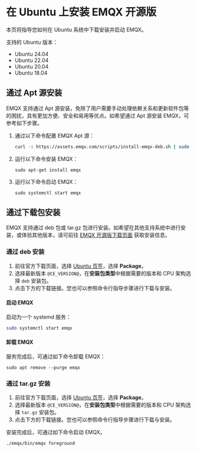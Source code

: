 # 在 Ubuntu 上安装 EMQX 开源版

本页将指导您如何在 Ubuntu 系统中下载安装并启动 EMQX。

支持的 Ubuntu 版本：

- Ubuntu 24.04
- Ubuntu 22.04
- Ubuntu 20.04
- Ubuntu 18.04

## 通过 Apt 源安装

EMQX 支持通过 Apt 源安装，免除了用户需要手动处理依赖关系和更新软件包等的困扰，具有更加方便、安全和易用等优点。如希望通过 Apt 源安装 EMQX，可参考如下步骤。

1. 通过以下命令配置 EMQX Apt 源：

   ```bash
   curl -s https://assets.emqx.com/scripts/install-emqx-deb.sh | sudo bash
   ```

2. 运行以下命令安装 EMQX：

   ```
   sudo apt-get install emqx
   ```

3. 运行以下命令启动 EMQX：

   ```
   sudo systemctl start emqx
   ```


## 通过下载包安装

EMQX 支持通过 deb 包或 tar.gz 包进行安装。如希望在其他支持系统中进行安装，或体验其他版本，请可前往 [EMQX 开源版下载页面](https://www.emqx.com/zh/downloads-and-install/broker) 获取安装信息。

### 通过 deb 安装

1. 前往官方下载页面，选择 [Ubuntu 页签](https://www.emqx.com/zh/downloads-and-install/broker?os=Ubuntu)，选择 **Package**。
2. 选择最新版本 `@CE_VERSION@`，在**安装包类型**中根据需要的版本和 CPU 架构选择 `deb` 安装包。
3. 点击下方的下载链接。您也可以参照命令行指导步骤进行下载与安装。

#### 启动 EMQX

启动为一个 systemd 服务：

```bash
sudo systemctl start emqx
```

#### 卸载 EMQX

服务完成后，可通过如下命令卸载 EMQX：

```shell
sudo apt remove --purge emqx
```

### 通过 tar.gz 安装

1. 前往官方下载页面，选择 [Ubuntu 页签](https://www.emqx.com/zh/downloads-and-install/broker?os=Ubuntu)，选择 **Package**。
2. 选择最新版本 `@CE_VERSION@`，在**安装包类型**中根据需要的版本和 CPU 架构选择 `tar.gz` 安装包。
3. 点击下方的下载链接。您也可以参照命令行指导步骤进行下载与安装。

安装完成后，可通过如下命令启动 EMQX。

```bash
./emqx/bin/emqx foreground
```
